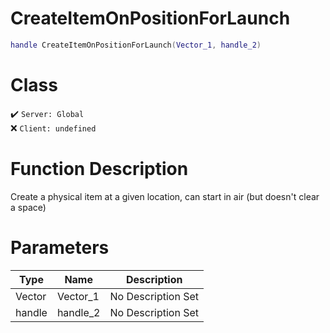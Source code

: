 # CreateItemOnPositionForLaunch
```lua
handle CreateItemOnPositionForLaunch(Vector_1, handle_2)
```
# Class
✔️ `Server: Global`  
❌ `Client: undefined`  

# Function Description
Create a physical item at a given location, can start in air (but doesn't clear a space)
# Parameters
Type|Name|Description
--|--|--
Vector|Vector_1|No Description Set
handle|handle_2|No Description Set
